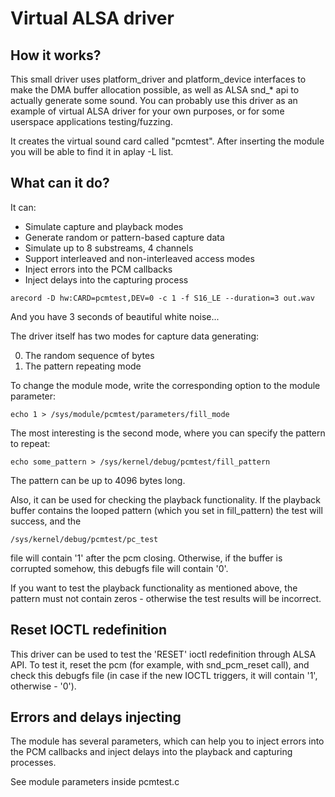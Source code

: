 # Virtual ALSA driver
## How it works?
This small driver uses platform_driver and platform_device interfaces to
make the DMA buffer allocation possible, as well as ALSA snd_\* api to
actually generate some sound. You can probably use this driver as an
example of virtual ALSA driver for your own purposes, or for some userspace applications testing/fuzzing.

It creates the virtual sound card called "pcmtest". After inserting the module
you will be able to find it in aplay -L list.

## What can it do?
It can:

- Simulate capture and playback modes
- Generate random or pattern-based capture data
- Simulate up to 8 substreams, 4 channels
- Support interleaved and non-interleaved access modes
- Inject errors into the PCM callbacks
- Inject delays into the capturing process

```
arecord -D hw:CARD=pcmtest,DEV=0 -c 1 -f S16_LE --duration=3 out.wav
```
And you have 3 seconds of beautiful white noise...

The driver itself has two modes for capture data generating:

0. The random sequence of bytes
1. The pattern repeating mode

To change the module mode, write the corresponding option to the module parameter:
```
echo 1 > /sys/module/pcmtest/parameters/fill_mode
```
The most interesting is the second mode, where you can specify the pattern to repeat:
```
echo some_pattern > /sys/kernel/debug/pcmtest/fill_pattern
```
The pattern can be up to 4096 bytes long.

Also, it can be used for checking the playback functionality.
If the playback buffer contains the looped pattern (which you set in fill_pattern) the test will
success, and the
```
/sys/kernel/debug/pcmtest/pc_test
```
file will contain '1' after the pcm closing. Otherwise, if the buffer is
corrupted somehow, this debugfs file will contain '0'.

If you want to test the playback functionality as mentioned above, the pattern must not contain
zeros - otherwise the test results will be incorrect.
## Reset IOCTL redefinition
This driver can be used to test the 'RESET' ioctl redefinition through ALSA API. To test it, reset
the pcm (for example, with snd_pcm_reset call), and check this debugfs file (in case if the new
IOCTL triggers, it will contain '1', otherwise - '0').

## Errors and delays injecting
The module has several parameters, which can help you to inject errors into the PCM callbacks and
inject delays into the playback and capturing processes.

See module parameters inside pcmtest.c
